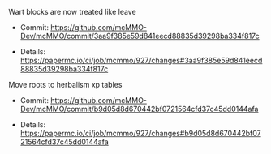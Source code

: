 Wart blocks are now treated like leave

* Commit: https://github.com/mcMMO-Dev/mcMMO/commit/3aa9f385e59d841eecd88835d39298ba334f817c

* Details: https://papermc.io/ci/job/mcmmo/927/changes#3aa9f385e59d841eecd88835d39298ba334f817c

Move roots to herbalism xp tables

* Commit: https://github.com/mcMMO-Dev/mcMMO/commit/b9d05d8d670442bf0721564cfd37c45dd0144afa

* Details: https://papermc.io/ci/job/mcmmo/927/changes#b9d05d8d670442bf0721564cfd37c45dd0144afa